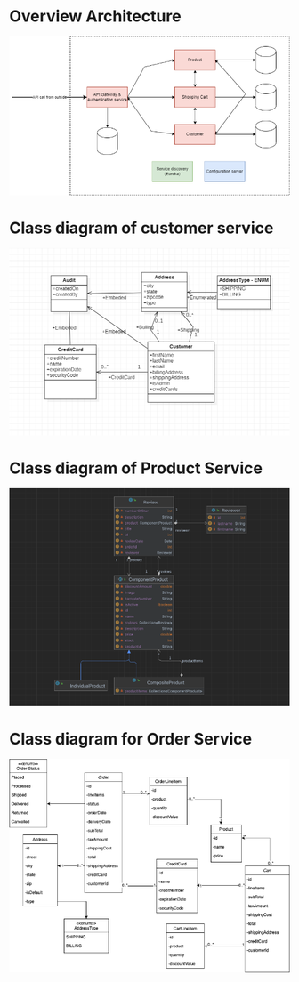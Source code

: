 # Overview Architecture

![EA architect.drawio.png](/.attachments/EA%20architect.drawio-3e000f0e-4c52-4b35-878f-b72ee4117b57.png)

# Class diagram of customer service

![class diagram of customer.png](/.attachments/class%20diagram%20of%20customer-7ce055e3-b4af-4bcd-a45f-eb4d2d05cfb8.png)

# Class diagram of Product Service
![Screenshot 2023-05-24 at 9.12.14 PM.png](/.attachments/Screenshot%202023-05-24%20at%209.12.14%20PM-1b122e5d-f108-498d-99af-0576837ee1b2.png)

# Class diagram for Order Service
![Untitled Diagram.drawio.png](/.attachments/Untitled%20Diagram.drawio-26a22b55-3a02-4659-bb13-607778d08784.png)